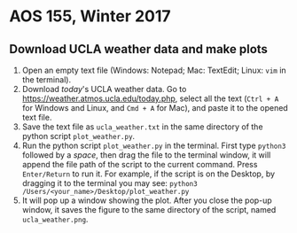 # AOS 155, Winter 2017

## Download UCLA weather data and make plots

1. Open an empty text file (Windows: Notepad; Mac: TextEdit; Linux: `vim` in the terminal).
2. Download *today*'s UCLA weather data. Go to <https://weather.atmos.ucla.edu/today.php>, select all the text (`Ctrl + A` for Windows and Linux, and `Cmd + A` for Mac), and paste it to the opened text file.
3. Save the text file as `ucla_weather.txt` in the same directory of the python script `plot_weather.py`.
4. Run the python script `plot_weather.py` in the terminal. First type `python3` followed by a *space*, then drag the file to the terminal window, it will append the file path of the script to the current command. Press `Enter/Return` to run it.
    For example, if the script is on the Desktop, by dragging it to the terminal you may see:
        ```python3 /Users/<your_name>/Desktop/plot_weather.py```
5. It will pop up a window showing the plot. After you close the pop-up window, it saves the figure to the same directory of the script, named `ucla_weather.png`.
